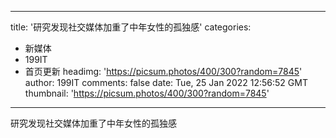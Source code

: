 
---
title: '研究发现社交媒体加重了中年女性的孤独感'
categories: 
 - 新媒体
 - 199IT
 - 首页更新
headimg: 'https://picsum.photos/400/300?random=7845'
author: 199IT
comments: false
date: Tue, 25 Jan 2022 12:56:52 GMT
thumbnail: 'https://picsum.photos/400/300?random=7845'
---

<div>   
研究发现社交媒体加重了中年女性的孤独感  
</div>
            